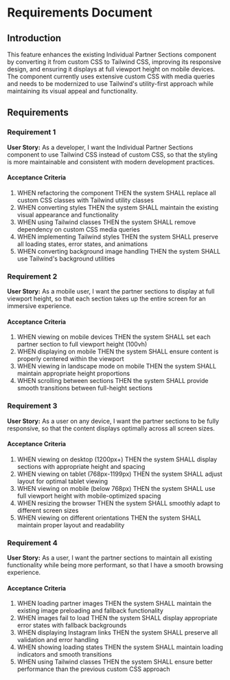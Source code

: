 # Requirements Document

## Introduction

This feature enhances the existing Individual Partner Sections component by converting it from custom CSS to Tailwind CSS, improving its responsive design, and ensuring it displays at full viewport height on mobile devices. The component currently uses extensive custom CSS with media queries and needs to be modernized to use Tailwind's utility-first approach while maintaining its visual appeal and functionality.

## Requirements

### Requirement 1

**User Story:** As a developer, I want the Individual Partner Sections component to use Tailwind CSS instead of custom CSS, so that the styling is more maintainable and consistent with modern development practices.

#### Acceptance Criteria

1. WHEN refactoring the component THEN the system SHALL replace all custom CSS classes with Tailwind utility classes
2. WHEN converting styles THEN the system SHALL maintain the existing visual appearance and functionality
3. WHEN using Tailwind classes THEN the system SHALL remove dependency on custom CSS media queries
4. WHEN implementing Tailwind styles THEN the system SHALL preserve all loading states, error states, and animations
5. WHEN converting background image handling THEN the system SHALL use Tailwind's background utilities

### Requirement 2

**User Story:** As a mobile user, I want the partner sections to display at full viewport height, so that each section takes up the entire screen for an immersive experience.

#### Acceptance Criteria

1. WHEN viewing on mobile devices THEN the system SHALL set each partner section to full viewport height (100vh)
2. WHEN displaying on mobile THEN the system SHALL ensure content is properly centered within the viewport
3. WHEN viewing in landscape mode on mobile THEN the system SHALL maintain appropriate height proportions
4. WHEN scrolling between sections THEN the system SHALL provide smooth transitions between full-height sections

### Requirement 3

**User Story:** As a user on any device, I want the partner sections to be fully responsive, so that the content displays optimally across all screen sizes.

#### Acceptance Criteria

1. WHEN viewing on desktop (1200px+) THEN the system SHALL display sections with appropriate height and spacing
2. WHEN viewing on tablet (768px-1199px) THEN the system SHALL adjust layout for optimal tablet viewing
3. WHEN viewing on mobile (below 768px) THEN the system SHALL use full viewport height with mobile-optimized spacing
4. WHEN resizing the browser THEN the system SHALL smoothly adapt to different screen sizes
5. WHEN viewing on different orientations THEN the system SHALL maintain proper layout and readability

### Requirement 4

**User Story:** As a user, I want the partner sections to maintain all existing functionality while being more performant, so that I have a smooth browsing experience.

#### Acceptance Criteria

1. WHEN loading partner images THEN the system SHALL maintain the existing image preloading and fallback functionality
2. WHEN images fail to load THEN the system SHALL display appropriate error states with fallback backgrounds
3. WHEN displaying Instagram links THEN the system SHALL preserve all validation and error handling
4. WHEN showing loading states THEN the system SHALL maintain loading indicators and smooth transitions
5. WHEN using Tailwind classes THEN the system SHALL ensure better performance than the previous custom CSS approach